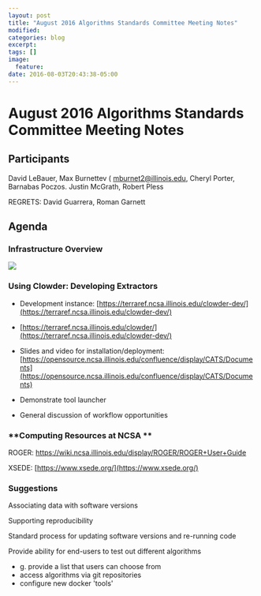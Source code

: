 ```yaml
---
layout: post
title: "August 2016 Algorithms Standards Committee Meeting Notes"
modified:
categories: blog
excerpt:
tags: []
image:
  feature:
date: 2016-08-03T20:43:38-05:00
---
```

# August 2016 Algorithms Standards Committee Meeting Notes

## **Participants**

David LeBauer, Max Burnettev ( [mburnet2@illinois.edu](mailto:mburnet2@illinois.edu), Cheryl Porter, Barnabas Poczos. Justin McGrath, Robert Pless

REGRETS:
David Guarrera, Roman Garnett

## **Agenda**

### **Infrastructure Overview**

 ![](https://github.com/terraref/terraref.github.io/blob/master/images/Pipeline%20July%202016.png)
 
### **Using Clowder: Developing Extractors**

- Development instance: [https://terraref.ncsa.illinois.edu/clowder-dev/](https://terraref.ncsa.illinois.edu/clowder-dev/)
- [https://terraref.ncsa.illinois.edu/clowder/](https://terraref.ncsa.illinois.edu/clowder-dev/)

- Slides and video for installation/deployment: [https://opensource.ncsa.illinois.edu/confluence/display/CATS/Documents](https://opensource.ncsa.illinois.edu/confluence/display/CATS/Documents)

- Demonstrate tool launcher

- General discussion of workflow opportunities

### **Computing Resources at NCSA       **

ROGER: https://wiki.ncsa.illinois.edu/display/ROGER/ROGER+User+Guide

XSEDE: [https://www.xsede.org/](https://www.xsede.org/)

### **Suggestions**

Associating data with software versions

Supporting reproducibility

Standard process for updating software versions and re-running code

Provide ability for end-users to test out different algorithms

- g. provide a list that users can choose from
- access algorithms via git repositories
- configure new docker &#39;tools&#39;
